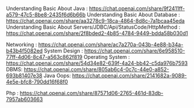 Understanding Basic About Java : https://chat.openai.com/share/9f2411ff-a579-47c5-8be8-2435f6d6b66b
Understanding Basic About Database : https://chat.openai.com/share/aa3278c9-18ca-4864-8d8c-7a1bcaa45eda
Understanding Basic About Servers/JDBC/Api/StatusCode/HttpMethod : https://chat.openai.com/share/2f8bded2-4b85-4784-9449-bdda58b030d1 

Networking : https://chat.openai.com/share/ac7a270a-043b-4e88-b34a-b43b4f5082ed
System Design : https://chat.openai.com/share/6e958510-77ff-4d06-8c47-a563c862f819
Operating System :  https://chat.openai.com/share/54d34e82-639f-4a24-bb42-c5da976b7593
DBMS: https://chat.openai.com/share/805ab6c4-0c7c-44e0-a852-693b81407e38
Java Oops: https://chat.openai.com/share/2141682a-9089-4e5e-bfc8-790dd16f68f0

Php : https://chat.openai.com/share/87571d06-2765-461d-83db-7957ab603663

